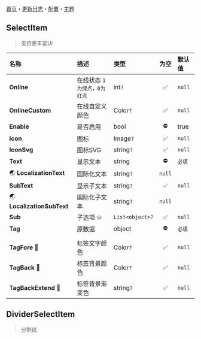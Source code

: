 ﻿[首页](Home.md)・[更新日志](UpdateLog.md)・[配置](Config.md)・[主题](Theme.md)

## SelectItem

> 支持更丰富UI

名称 | 描述 | 类型 | 为空 | 默认值 |
:--|:--|:--|:--:|:--|
**Online** | 在线状态 `1为绿点，0为红点` | int`?` |✅| `null` |
**OnlineCustom** | 在线自定义颜色 | Color`?` |✅| `null` |
**Enable** | 是否启用 | bool |⛔| true |
**Icon** | 图标 | Image`?` |✅| `null` |
**IconSvg** | 图标SVG | string`?` |✅| `null` |
**Text** | 显示文本 | string |⛔| `必填` |
🌏 **LocalizationText** | 国际化文本 | string`?` | `null` |
**SubText** | 显示子文本 | string`?` |✅| `null` |
🌏 **LocalizationSubText** | 国际化子文本 | string`?` | `null` |
**Sub** | 子选项 ♾️ | `List<object>?` |✅| `null` |
**Tag** | 原数据 | object |⛔| `必填` |
|||||
**TagFore** 🔴 | 标签文字颜色 | Color`?` |✅| `null` |
**TagBack** 🔴 | 标签背景颜色 | Color`?` |✅| `null` |
**TagBackExtend** 🔴 | 标签背景渐变色 | string`?` |✅| `null` |

## DividerSelectItem

> 分割线